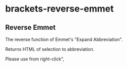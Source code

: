 # brackets-reverse-emmet
## Reverse Emmet
The reverse function of Emmet's "Expand Abbreviation".

Returns HTML of selection to abbreviation.

Please use from right-click",

